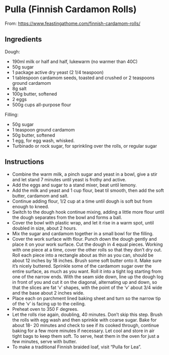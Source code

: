# Pulla (Finnish Cardamon Rolls)

From: https://www.feastingathome.com/finnish-cardamom-rolls/

## Ingredients

Dough:
* 190ml milk or half and half, lukewarm (no warmer than 40C)
* 50g sugar
* 1 package active dry yeast (2 1/4 teaspoon)
* 1 tablespoon cardamom seeds, toasted and crushed or 2 teaspoons ground cardamom
* 8g salt
* 100g butter, softened
* 2 eggs
* 500g cups all-purpose flour

Filling:

* 50g sugar
* 1 teaspoon ground  cardamom
* 50g butter, softened
* 1 egg, for egg wash, whisked.
* Turbinado or rock sugar, for sprinkling over the rolls, or regular sugar

## Instructions
* Combine the warm milk, a pinch sugar and yeast in a bowl, give a stir and let stand 7 minutes until yeast is frothy and active.
* Add the eggs and sugar to a stand mixer, beat until lemony.
* Add the milk and yeast and 1 cup flour, beat til smooth, then add the soft butter, cardamom and salt.
* Continue adding flour, 1/2 cup at a time until dough is soft but from enough to kneed.
* Switch to the dough hook continue mixing, adding a little more flour until the dough separates from the bowl and forms a ball.
* Cover the bowl with plastic wrap, and let it rise in a warm spot, until doubled in size, about 2 hours.
* Mix the sugar and cardamom together in a small bowl for the filling.
* Cover the work surface with  flour.  Punch down the dough gently and place it on your work surface. Cut the dough in 4 equal pieces. Working with one piece at a time, cover the other rolls so that they don’t dry out. Roll each piece into a rectangle about as thin as you can, should be about 12 inches by 18 inches. Brush some soft butter onto it. Make sure it’s nicely buttered. Sprinkle some of the cardamom sugar over the entire surface, as much as you want. Roll it into a tight log starting from one of the narrow ends. With the seam side down, line up the dough log in front of you and cut it on the diagonal, alternating up and down, so that the slices are fat ‘v’ shapes, with the point of the ‘v’ about 3/4 wide and the base about 2 inches wide.
* Place each on parchment lined baking sheet and turn so the narrow tip of the ‘v’ is facing up to the ceiling.
* Preheat oven to 350 F degrees.
* Let the rolls rise again, doubling, 40 minutes.  Don’t skip this step. Brush the rolls with egg wash and then sprinkle with coarse sugar. Bake for about 18- 20  minutes and check  to see if its cooked through, continue baking for a few more minutes if necessary. Let cool and store in air tight bags to keep them soft. To serve, heat them in the oven for just a few minutes, serve with butter.
* To make a traditional Finnish braided loaf, visit “Pulla for Lea”.
